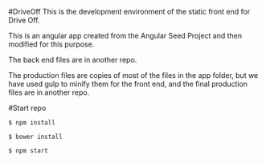 #DriveOff
This is the development environment of the static front end for Drive Off.

This is an angular app created from the Angular Seed Project and then modified for this purpose.

The back end files are in another repo.

The production files are copies of most of the files in the app folder, but we have used gulp to minify them for the front end, and the final production files are in another repo.

#Start repo

`$ npm install`

`$ bower install`

`$ npm start`
